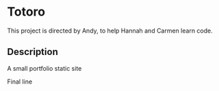 # Totoro
This project is directed by Andy, to help Hannah and Carmen learn code.
## Description
A small portfolio static site 

Final line